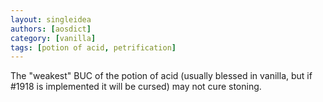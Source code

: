 ```yaml
---
layout: singleidea
authors: [aosdict]
category: [vanilla]
tags: [potion of acid, petrification]
---
```

The "weakest" BUC of the potion of acid (usually blessed in vanilla, but if #1918 is implemented it will be cursed) may not cure stoning.
